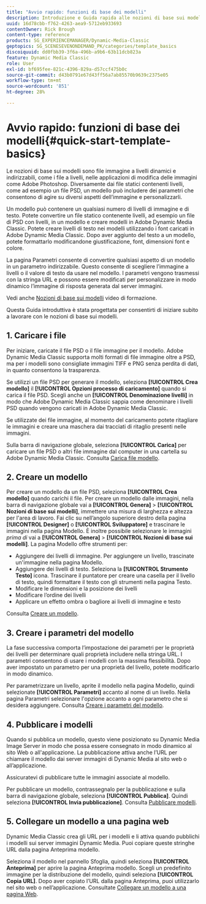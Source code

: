 ```yaml
---
title: "Avvio rapido: funzioni di base dei modelli"
description: Introduzione e Guida rapida alle nozioni di base sui modelli per aiutarti a iniziare rapidamente a utilizzare Adobe Dynamic Media Classic.
uuid: 16d78cbb-f762-4263-aea9-5712eb933693
contentOwner: Rick Brough
content-type: reference
products: SG_EXPERIENCEMANAGER/Dynamic-Media-Classic
geptopics: SG_SCENESEVENONDEMAND_PK/categories/template_basics
discoiquuid: dd0fbb39-3f6a-496b-a9b6-63b11dcb823a
feature: Dynamic Media Classic
role: User
exl-id: bf695fee-821c-4396-829a-d57ccf475b0c
source-git-commit: d43b0791e67d43ff56a7ab85570b9639c2375e05
workflow-type: tm+mt
source-wordcount: '851'
ht-degree: 28%

---
```


# Avvio rapido: funzioni di base dei modelli{#quick-start-template-basics}

Le nozioni di base sui modelli sono file immagine a livelli dinamici e indirizzabili, come i file a livelli, nelle applicazioni di modifica delle immagini come Adobe Photoshop. Diversamente dai file statici contenenti livelli, come ad esempio un file PSD, un modello può includere dei parametri che consentono di agire su diversi aspetti dell’immagine e personalizzarli.

Un modello può contenere un qualsiasi numero di livelli di immagine e di testo. Potete convertire un file statico contenente livelli, ad esempio un file di PSD con livelli, in un modello e creare modelli in Adobe Dynamic Media Classic. Potete creare livelli di testo nei modelli utilizzando i font caricati in Adobe Dynamic Media Classic. Dopo aver aggiunto del testo a un modello, potete formattarlo modificandone giustificazione, font, dimensioni font e colore.

La pagina Parametri consente di convertire qualsiasi aspetto di un modello in un parametro indirizzabile. Questo consente di scegliere l’immagine a livelli o il valore di testo da usare nel modello. I parametri vengono trasmessi con la stringa URL e possono essere modificati per personalizzare in modo dinamico l’immagine di risposta generata dal server immagini.

Vedi anche [Nozioni di base sui modelli](https://s7d5.scene7.com/s7viewers/html5/VideoViewer.html?videoserverurl=https://s7d5.scene7.com/is/content/&amp;emailurl=https://s7d5.scene7.com/s7/emailFriend&amp;serverUrl=https://s7d5.scene7.com/is/image/&amp;config=Scene7SharedAssets/Universal_HTML5_Video&amp;contenturl=https://s7d5.scene7.com/skins/&amp;asset=S7tutorials/553_Template%20Basics_converted%20renamed_Dynamic%20Banners-AVS) video di formazione.

Questa Guida introduttiva è stata progettata per consentirti di iniziare subito a lavorare con le nozioni di base sui modelli.

## 1. Caricare i file

Per iniziare, caricate il file PSD o il file immagine per il modello. Adobe Dynamic Media Classic supporta molti formati di file immagine oltre a PSD, ma per i modelli sono consigliate immagini TIFF e PNG senza perdita di dati, in quanto consentono la trasparenza.

Se utilizzi un file PSD per generare il modello, seleziona **[!UICONTROL Crea modello]** il **[!UICONTROL Opzioni processo di caricamento]** quando si carica il file PSD. Scegli anche un **[!UICONTROL Denominazione livelli]** in modo che Adobe Dynamic Media Classic sappia come denominare i livelli PSD quando vengono caricati in Adobe Dynamic Media Classic.

Se utilizzate dei file immagine, al momento del caricamento potete ritagliare le immagini e creare una maschera dai tracciati di ritaglio presenti nelle immagini.

Sulla barra di navigazione globale, seleziona **[!UICONTROL Carica]** per caricare un file PSD o altri file immagine dal computer in una cartella su Adobe Dynamic Media Classic. Consulta [Carica file modello](uploading-template-files.md#uploading_template_files).

## 2. Creare un modello

Per creare un modello da un file PSD, seleziona **[!UICONTROL Crea modello]** quando carichi il file. Per creare un modello dalle immagini, nella barra di navigazione globale vai a **[!UICONTROL Genera]** > **[!UICONTROL Nozioni di base sui modelli]**, immettere una misura di larghezza e altezza per l&#39;area di lavoro. Fai clic su nell’angolo superiore destro della pagina **[!UICONTROL Designer]** o **[!UICONTROL Sviluppatore]** e trascinare le immagini nella pagina Modello. È inoltre possibile selezionare le immagini *prima di* vai a **[!UICONTROL Genera]** > **[!UICONTROL Nozioni di base sui modelli]**. La pagina Modello offre strumenti per:

* Aggiungere dei livelli di immagine. Per aggiungere un livello, trascinate un&#39;immagine nella pagina Modello.
* Aggiungere dei livelli di testo. Seleziona la **[!UICONTROL Strumento Testo]** icona. Trascinare il puntatore per creare una casella per il livello di testo, quindi formattare il testo con gli strumenti nella pagina Testo.
* Modificare le dimensioni e la posizione dei livelli
* Modificare l’ordine dei livelli
* Applicare un effetto ombra o bagliore ai livelli di immagine e testo

Consulta [Creare un modello](creating-template.md#creating_a_template).

## 3. Creare i parametri del modello

La fase successiva comporta l’impostazione dei parametri per le proprietà dei livelli per determinare quali proprietà includere nella stringa URL. I parametri consentono di usare i modelli con la massima flessibilità. Dopo aver impostato un parametro per una proprietà del livello, potete modificarlo in modo dinamico.

Per parametrizzare un livello, aprite il modello nella pagina Modello, quindi selezionate **[!UICONTROL Parametri]** accanto al nome di un livello. Nella pagina Parametri selezionare l&#39;opzione accanto a ogni parametro che si desidera aggiungere. Consulta [Creare i parametri del modello](creating-template-parameters.md#creating_template_parameters).

## 4. Pubblicare i modelli

Quando si pubblica un modello, questo viene posizionato su Dynamic Media Image Server in modo che possa essere consegnato in modo dinamico al sito Web o all&#39;applicazione. La pubblicazione attiva anche l’URL per chiamare il modello dai server immagini di Dynamic Media al sito web o all’applicazione.

Assicuratevi di pubblicare tutte le immagini associate al modello.

Per pubblicare un modello, contrassegnalo per la pubblicazione e sulla barra di navigazione globale, seleziona **[!UICONTROL Pubblica]**. Quindi seleziona **[!UICONTROL Invia pubblicazione]**. Consulta [Pubblicare modelli](publishing-templates.md#publishing_templates).

## 5. Collegare un modello a una pagina web

Dynamic Media Classic crea gli URL per i modelli e li attiva quando pubblichi i modelli sui server immagini Dynamic Media. Puoi copiare queste stringhe URL dalla pagina Anteprima modello.

Seleziona il modello nel pannello Sfoglia, quindi seleziona **[!UICONTROL Anteprima]** per aprire la pagina Anteprima modello. Scegli un predefinito immagine per la distribuzione del modello, quindi seleziona **[!UICONTROL Copia URL]**. Dopo aver copiato l’URL dalla pagina Anteprima, puoi utilizzarlo nel sito web o nell’applicazione. Consultate [Collegare un modello a una pagina Web](linking-template-web-page.md#linking_a_template_to_a_web_page).
